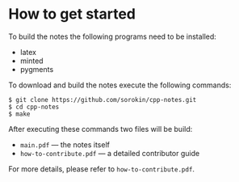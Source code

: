 # How to get started

To build the notes the following programs need to be installed:
* latex
* minted
* pygments

To download and build the notes execute the following commands:
```
$ git clone https://github.com/sorokin/cpp-notes.git
$ cd cpp-notes
$ make
```

After executing these commands two files will be build:
* `main.pdf` &mdash; the notes itself
* `how-to-contribute.pdf` &mdash; a detailed contributor guide

For more details, please refer to `how-to-contribute.pdf`.
